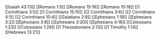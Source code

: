 [[Isaiah 43:13]]
[[Romans 1:5]]
[[Romans 15:16]]
[[Romans 15:18]]
[[1 Corinthians 3:5]]
[[1 Corinthians 15:10]]
[[2 Corinthians 3:6]]
[[2 Corinthians 4:1]]
[[2 Corinthians 10:4]]
[[Galatians 2:8]]
[[Ephesians 1:19]]
[[Ephesians 3:2]]
[[Ephesians 3:8]]
[[Ephesians 3:20]]
[[Ephesians 4:16]]
[[Colossians 1:23]]
[[Colossians 1:29]]
[[1 Thessalonians 2:13]]
[[1 Timothy 1:14]]
[[Hebrews 13:21]]
